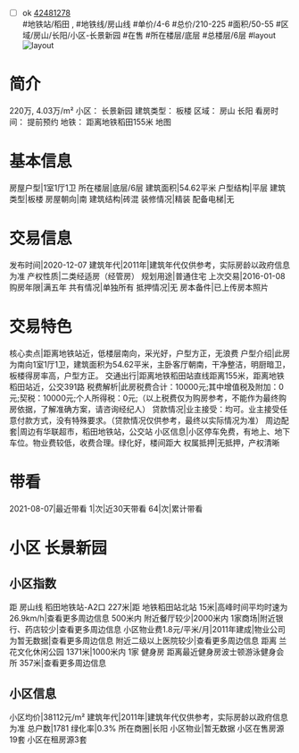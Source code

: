 - [ ] ok [42481278](https://bj.5i5j.com/ershoufang/42481278.html)  
 #地铁站/稻田 ,  #地铁线/房山线
#单价/4-6 #总价/210-225 #面积/50-55   #区域/房山/长阳/小区-长景新园 #在售 #所在楼层/底层 #总楼层/6层 #layout 
![layout](http://image2.5i5j.com//group1/M00/8F/FD/CgqJMV0QaD6AcduHAACkwpJGQ-o039.jpg_P5.jpg) 
# 简介 
 220万,  4.03万/m² 
小区： 长景新园
建筑类型： 板楼
区域： 房山 长阳
看房时间： 提前预约
地铁： 距离地铁稻田155米 地图
# 基本信息 
 房屋户型|1室1厅1卫
所在楼层|底层/6层
建筑面积|54.62平米
户型结构|平层
建筑类型|板楼
房屋朝向|南
建筑结构|砖混
装修情况|精装
配备电梯|无
# 交易信息 
 发布时间|2020-12-07
建筑年代|2011年|建筑年代仅供参考，实际房龄以政府信息为准
产权性质|二类经适房（经管房）
规划用途|普通住宅
上次交易|2016-01-08
购房年限|满五年
共有情况|单独所有
抵押情况|无
房本备件|已上传房本照片
# 交易特色 
 核心卖点|距离地铁站近，低楼层南向，采光好，户型方正，无浪费
户型介绍|此房为南向1室1厅1卫，建筑面积为54.62平米，主卧客厅朝南，干净整洁，明厨暗卫，板楼得房率高，户型方正。
交通出行|距离地铁稻田站直线距离155米，距离地铁稻田站近，公交391路
税费解析|此房税费合计：10000元;其中增值税及附加：0元;契税：10000元;个人所得税：0元;（以上税费仅为购房参考，不能作为最终购房依据，了解准确方案，请咨询经纪人）
贷款情况|业主接受：均可。业主接受任意付款方式，没有特殊要求。（贷款情况仅供参考，最终以实际情况为准）
周边配套|周边有华联超市，稻田地铁站，公交站
小区信息|小区停车免费，有地上、地下车位。物业费较低，收费合理。绿化好，楼间距大
权属抵押|无抵押，产权清晰
# 带看 
 2021-08-07|最近带看	 1|次|近30天带看	 64|次|累计带看
# 小区 长景新园
## 小区指数 
 距 房山线 稻田地铁站-A2口 227米|距 地铁稻田站北站 15米|高峰时间平均时速为26.9km/h|查看更多周边信息
500米内 附近餐厅较少|2000米内 1家商场|附近银行、药店较少|查看更多周边信息
小区物业费1.8元/平米/月|2011年建成|物业公司为暂无数据|查看更多周边信息
附近二级以上医院较少|查看更多周边信息
距离 兰花文化休闲公园 1371米|1000米内 1家 健身房
距离最近健身房波士顿游泳健身会所 357米|查看更多周边信息
## 小区信息 
 小区均价|38112元/m²
建筑年代|2011年|建筑年代仅供参考，实际房龄以政府信息为准
总户数|1781
绿化率|0.3%
所在商圈|长阳
小区物业|暂无数据
小区在售房源19套
小区在租房源3套
